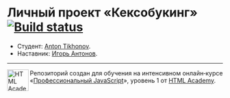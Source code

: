 # Личный проект «Кексобукинг» [![Build status][travis-image]][travis-url]

* Студент: [Anton Tikhonov](https://up.htmlacademy.ru/javascript/12/user/198680).
* Наставник: [Игорь Антонов](https://htmlacademy.ru/profile/antonov).

---

<a href="https://htmlacademy.ru/intensive/javascript"><img align="left" width="50" height="50" alt="HTML Academy" src="https://up.htmlacademy.ru/static/img/intensive/javascript/logo-for-github-2.png"></a>

Репозиторий создан для обучения на интенсивном онлайн‑курсе «[Профессиональный JavaScript](https://htmlacademy.ru/intensive/javascript)», уровень 1 от [HTML Academy](https://htmlacademy.ru).

[travis-image]: https://travis-ci.org/htmlacademy-javascript/198680-keksobooking.svg?branch=master
[travis-url]: https://travis-ci.org/htmlacademy-javascript/198680-keksobooking
